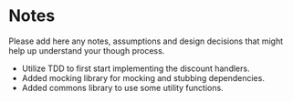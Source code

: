 # Notes

Please add here any notes, assumptions and design decisions that might help up understand your though process.

* Utilize TDD to first start implementing the discount handlers.
* Added mocking library for mocking and stubbing dependencies.
* Added commons library to use some utility functions.